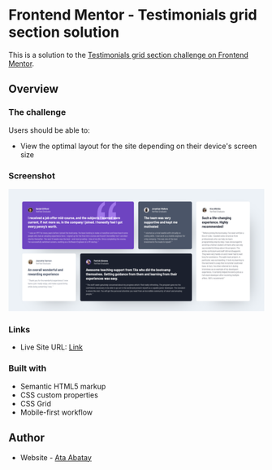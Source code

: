 # Frontend Mentor - Testimonials grid section solution

This is a solution to the [Testimonials grid section challenge on Frontend Mentor](https://www.frontendmentor.io/challenges/testimonials-grid-section-Nnw6J7Un7).

## Overview

### The challenge

Users should be able to:

- View the optimal layout for the site depending on their device's screen size

### Screenshot

![alt text](image.png)

### Links

- Live Site URL: [Link](https://fem-testimonialsgridsection.vercel.app/)

### Built with

- Semantic HTML5 markup
- CSS custom properties
- CSS Grid
- Mobile-first workflow

## Author

- Website - [Ata Abatay](https://www.ataabatay.com)
